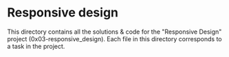# Responsive design

This directory contains all the solutions & code for the "Responsive Design" project (0x03-responsive_design). Each file in this directory corresponds to a task in the project.

